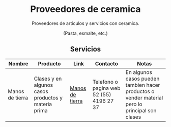 <h1 align="center" style="margin-top: 0px;">Proveedores de ceramica</h1>
<p align="center" >Proveedores de articulos y servicios con ceramica.</p>
<p align="center" >(Pasta, esmalte, etc.)</p>

<div align="center" >
  
## Servicios
  
| Nombre | Producto | Link | Contacto | Notas |
| --------------- | --------------- | --------------- | --------------- | --------------- |
| Manos de tierra | Clases y en algunos casos productos y materia prima | [Manos de tierra](https://www.manosdetierraceramica.mx/) | Telefono o pagina web 52 (55) 4196 27 37 | En algunos casos pueden tambien hacer productos o vender material pero lo principal son clases |
  
</div>

<h1 align="center" style="margin-top: 0px;"></h1>


